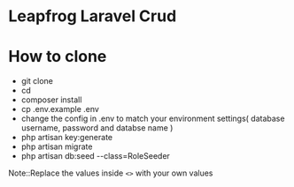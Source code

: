 # Leapfrog Laravel Crud #

# How to clone

* git clone <folder>
* cd <folder>
* composer install
* cp .env.example .env
* change the config in .env to match your environment settings( database username, password and databse name )
* php artisan key:generate
* php artisan migrate
* php artisan db:seed --class=RoleSeeder

Note::Replace the values inside `<>` with your own values